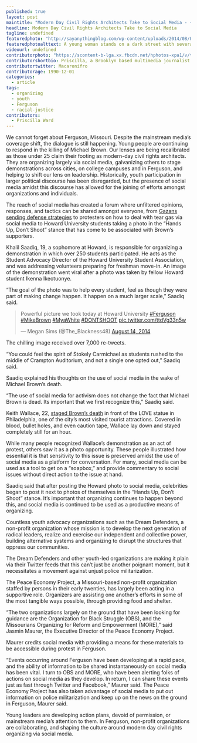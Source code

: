 ```yaml
---
published: true
layout: post
maintitle: "Modern Day Civil Rights Architects Take to Social Media - {Young}ist"
headline: Modern Day Civil Rights Architects Take to Social Media
tagline: undefined
featuredphoto: "http://sayanythingblog.com/wp-content/uploads/2014/08/Ferguson-Protest-453673840.0.jpg"
featuredphotoalttext: A young woman stands on a dark street with several people and holds a sign that reads "Black Life Matters". Photo: sayanythingblog.com
videourl: undefined
contributorphoto: "https://scontent-b-lga.xx.fbcdn.net/hphotos-xpa1/v/t1.0-9/1235482_10152223068548709_1992080945_n.jpg?oh=4ab17362da0313dd4fdbbc57881998d3&oe=548933E4"
contributorshortbio: Priscilla, a Brooklyn based multimedia journalist keeping an active pulse on arts and entertainment culture. She is fascinated by use of social media, as a tool for organizing and leveraging important conversations.
contributortwitter: Macaronifro
contributorage: 1990-12-01
categories: 
  - article
tags: 
  - organizing
  - youth
  - Ferguson
  - racial-justice
contributors: 
  - Priscilla Ward
---
```


We cannot forget about Ferguson, Missouri. Despite the mainstream media’s coverage shift, the dialogue is still happening. Young people are continuing to respond in the killing of Michael Brown. Our lenses are being recalibrated as those under 25 claim their footing as modern-day civil rights architects. They are organizing largely via social media, galvanizing others to stage demonstrations across cities, on college campuses and in Ferguson, and helping to shift our lens on leadership. Historically, youth participation in larger political discourse has been disregarded, but the presence of social media amidst this discourse has allowed for the joining of efforts amongst organizations and individuals.

The reach of social media has created a forum where unfiltered opinions, responses, and tactics can be shared amongst everyone, from [Gazans sending defense strategies](https://twitter.com/OccupyOakland/status/499758619470987266/photo/1) to protesters on how to deal with tear gas via social media to Howard University students taking a photo in the “Hands Up, Don’t Shoot” stance that has come to be associated with Brown’s supporters. 

Khalil Saadiq, 19, a sophomore at Howard, is responsible for organizing a demonstration in which over 250 students participated. He acts as the Student Advocacy Director of the Howard University Student Association, and was addressing volunteers preparing for freshman move-in. An image of the demonstration went viral after a photo was taken by fellow Howard student Ikenna Ikeotuonye. 

“The goal of the photo was to help every student, feel as though they were part of making change happen. It happen on a much larger scale,” Saadiq said.

<blockquote class="twitter-tweet" lang="en"><p>Powerful picture we took today at Howard University <a href="https://twitter.com/hashtag/Ferguson?src=hash">#Ferguson</a> <a href="https://twitter.com/hashtag/MikeBrown?src=hash">#MikeBrown</a> <a href="https://twitter.com/hashtag/MyaWhite?src=hash">#MyaWhite</a> <a href="https://twitter.com/hashtag/DONTSHOOT?src=hash">#DONTSHOOT</a> <a href="http://t.co/ttdVg33n5w">pic.twitter.com/ttdVg33n5w</a></p>&mdash; Megan Sims (@The_Blackness48) <a href="https://twitter.com/The_Blackness48/status/499714499688300545">August 14, 2014</a></blockquote>
<script async src="//platform.twitter.com/widgets.js" charset="utf-8"></script>

The chilling image received over 7,000 re-tweets.

“You could feel the spirit of Stokely Carmichael as students rushed to the middle of Crampton Auditorium, and not a single one opted out,” Saadiq said.

Saadiq explained his thoughts on the use of social media in the wake of Michael Brown’s death. 

“The use of social media for activism does not change the fact that Michael Brown is dead. Its important that we first recognize this,” Saadiq said.

Keith Wallace, 22, [staged Brown’s death](http://www.phillymag.com/news/2014/08/18/ferguson-protest-tourists-pose-dead-boy-love-park/) in front of the LOVE statue in Philadelphia, one of the city’s most visited tourist attractions. Covered in blood, bullet holes, and even caution tape, Wallace lay down and stayed completely still for an hour.

While many people recognized Wallace’s demonstration as an act of protest, others saw it as a photo opportunity. These people illustrated how essential it is that sensitivity to this issue is preserved amidst the use of social media as a platform for conversation. For many, social media can be used as a tool to get on a “soapbox,” and provide commentary to social issues without direct action to the issue at hand.

Saadiq said that after posting the Howard photo to social media, celebrities began to post it next to photos of themselves in the “Hands Up, Don’t Shoot” stance. It’s important that organizing continues to happen beyond this, and social media is continued to be used as a productive means of organizing.

Countless youth advocacy organizations such as the Dream Defenders, a non-profit organization whose mission is to develop the next generation of radical leaders, realize and exercise our independent and collective power, building alternative systems and organizing to disrupt the structures that oppress our communities. 

The Dream Defenders and other youth-led organizations are making it plain via their Twitter feeds that this can’t just be another poignant moment, but it necessitates a movement against unjust police militarization.

The Peace Economy Project, a Missouri-based non-profit organization staffed by persons in their early twenties, has largely been acting in a supportive role. Organizers are assisting one another’s efforts in some of the most tangible ways possible, through providing food and shelter.

“The two organizations largely on the ground that have been looking for guidance are the Organization for Black Struggle (OBS), and the Missourians Organizing for Reform and Empowerment (MORE),” said Jasmin Maurer, the Executive Director of the Peace Economy Project.

Maurer credits social media with providing a means for these materials to be accessible during protest in Ferguson.

“Events occurring around Ferguson have been developing at a rapid pace, and the ability of information to be shared instantaneously on social media has been vital. I turn to OBS and MORE, who have been alerting folks of actions on social media as they develop. In return, I can share these events just as fast through Twitter and Facebook,” Maurer said. The Peace Economy Project has also taken advantage of social media to put out information on police militarization and keep up on the news on the ground in Ferguson, Maurer said.

Young leaders are developing action plans, devoid of permission, or mainstream media’s attention to them. In Ferguson, non-profit organizations are collaborating, and shaping the culture around modern day civil rights organizing via social media. 
